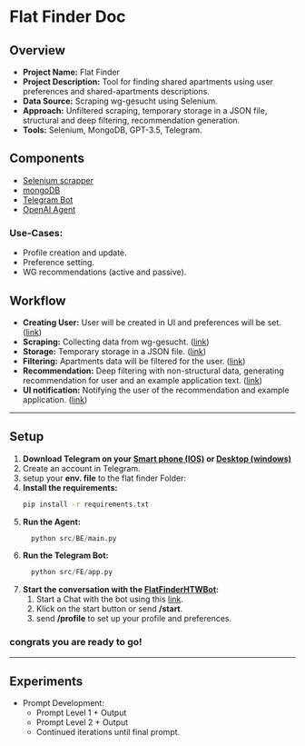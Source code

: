 # Flat Finder Doc

## Overview

- **Project Name:** Flat Finder
- **Project Description:** Tool for finding shared apartments using user preferences and shared-apartments descriptions.
- **Data Source:** Scraping wg-gesucht using Selenium.
- **Approach:** Unfiltered scraping, temporary storage in a JSON file, structural and deep filtering, recommendation generation.
- **Tools:** Selenium, MongoDB, GPT-3.5, Telegram.

## Components

- [Selenium scrapper](src/BE/wg_gesucht_scraper.py)
- [mongoDB](src/BE/mongoDB.py)
- [Telegram Bot](src/FE/app.py)
- [OpenAI Agent](src/setup_assistant/agent.py)

### Use-Cases:

- Profile creation and update.
- Preference setting.
- WG recommendations (active and passive).

## Workflow

- **Creating User:** User will be created in UI and preferences will be set. ([link](src/FE/app.py))
- **Scraping:** Collecting data from wg-gesucht. ([link](src/BE/wg_gesucht_scraper.py))
- **Storage:** Temporary storage in a JSON file. ([link](src/FE/output.json))
- **Filtering:** Apartments data will be filtered for the user. ([link](src/BE/structural_filtering.py))
- **Recommendation:** Deep filtering with non-structural data, generating recommendation for user and an example application text. ([link](src/BE/ai_recommendation.py))
- **UI notification:** Notifying the user of the recommendation and example application. ([link](src/FE/app.py))
---
## Setup

1. **Download Telegram on your [Smart phone (IOS)](https://apps.apple.com/us/app/telegram-messenger/id686449807) or [Desktop (windows)](https://apps.microsoft.com/detail/9nztwsqntd0s?launch=true&mode=full&hl=en-gb&gl=de&ocid=bingwebsearch)**
2. Create an account in Telegram.
3. setup your **env. file** to the flat finder Folder:
4. **Install the requirements:**
      ```bash
      pip install -r requirements.txt
      ```
5. **Run the Agent:**
      ``` python
        python src/BE/main.py
      ```
6. **Run the Telegram Bot:**
      ``` python
        python src/FE/app.py
      ```
6. **Start the conversation with the [FlatFinderHTWBot](https://t.me/FlatFinderHTWBot):**
   1. Start a Chat with the bot using this [link](https://t.me/FlatFinderHTWBot).
   2. Klick on the start button or send **/start**.
   3. send **/profile** to set up your profile and preferences.

### congrats you are ready to go!

---
## Experiments

- Prompt Development:
  - Prompt Level 1 + Output
  - Prompt Level 2 + Output
  - Continued iterations until final prompt.